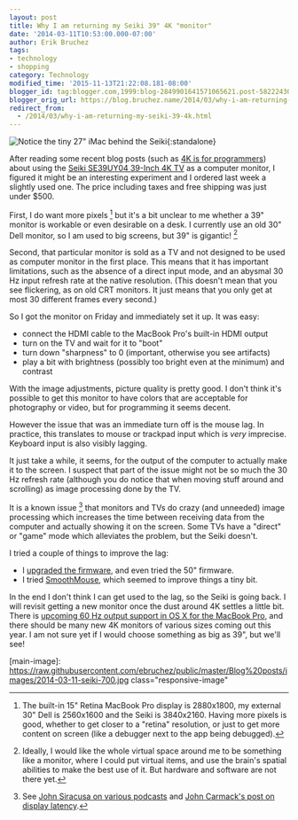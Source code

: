 ```yaml
---
layout: post
title: Why I am returning my Seiki 39" 4K "monitor"
date: '2014-03-11T10:53:00.000-07:00'
author: Erik Bruchez
tags:
- technology
- shopping
category: Technology
modified_time: '2015-11-13T21:22:08.181-08:00'
blogger_id: tag:blogger.com,1999:blog-2849901641571065621.post-5822243077646839728
blogger_orig_url: https://blog.bruchez.name/2014/03/why-i-am-returning-my-seiki-39-4k.html
redirect_from:
  - /2014/03/why-i-am-returning-my-seiki-39-4k.html
---
```


![Notice the tiny 27" iMac behind the Seiki](https://raw.githubusercontent.com/ebruchez/public/master/Blog%20posts/images/2014-03-11-seiki-700.jpg){:standalone}

After reading some recent blog posts (such as [4K is for programmers][4k]) about using the [Seiki SE39UY04 39-Inch 4K TV][seiki] as a computer monitor, I figured it might be an interesting experiment and I ordered last week a slightly used one. The price including taxes and free shipping was just under $500.

First, I do want more pixels [^pixels] but it's a bit unclear to me whether a 39" monitor is workable or even desirable on a desk. I currently use an old 30" Dell monitor, so I am used to big screens, but 39" is gigantic! [^ideal]

Second, that particular monitor is sold as a TV and not designed to be used as computer monitor in the first place. This means that it has important limitations, such as the absence of a direct input mode, and an abysmal 30 Hz input refresh rate at the native resolution. (This doesn't mean that you see flickering, as on old CRT monitors. It just means that you only get at most 30 different frames every second.)

So I got the monitor on Friday and immediately set it up. It was easy:

- connect the HDMI cable to the MacBook Pro's built-in HDMI output
- turn on the TV and wait for it to "boot"
- turn down "sharpness" to 0 (important, otherwise you see artifacts)
- play a bit with brightness (possibly too bright even at the minimum) and contrast

With the image adjustments, picture quality is pretty good. I don't think it's possible to get this monitor to have colors that are acceptable for photography or video, but for programming it seems decent.

However the issue that was an immediate turn off is the mouse lag. In practice, this translates to mouse or trackpad input which is *very* imprecise. Keyboard input is also visibly lagging.

It just take a while, it seems, for the output of the computer to actually make it to the screen. I suspect that part of the issue might not be so much the 30 Hz refresh rate (although you do notice that when moving stuff around and scrolling) as image processing done by the TV.

It is a known issue [^latency] that monitors and TVs do crazy (and unneeded) image processing which increases the time between receiving data from the computer and actually showing it on the screen. Some TVs have a "direct" or "game" mode which alleviates the problem, but the Seiki doesn't.

I tried a couple of things to improve the lag:

- I [upgraded the firmware][firmware], and even tried the 50" firmware.
- I tried [SmoothMouse][smooth], which seemed to improve things a tiny bit.

In the end I don't think I can get used to the lag, so the Seiki is going back. I will revisit getting a new monitor once the dust around 4K settles a little bit. There is [upcoming 60 Hz output support in OS X for the MacBook Pro][osx], and there should be many new 4K monitors of various sizes coming out this year. I am not sure yet if I would choose something as big as 39", but we'll see!

[^pixels]: The built-in 15" Retina MacBook Pro display is 2880x1800, my external 30" Dell is 2560x1600 and the Seiki is 3840x2160. Having more pixels is good, whether to get closer to a "retina" resolution, or just to get more content on screen (like a debugger next to the app being debugged).

[^ideal]: Ideally, I would like the whole virtual space around me to be something like a monitor, where I could put virtual items, and use the brain's spatial abilities to make the best use of it. But hardware and software are not there yet.

[^latency]: See [John Siracusa on various podcasts][siracusa] and [John Carmack's post on display latency][carmack].



[4k]: http://tiamat.tsotech.com/4k-is-for-programmers
[seiki]: http://www.amazon.com/gp/product/B00DOPGO2G/
[siracusa]: http://atp.fm/episodes/43-brilliance-enhancer
[carmack]: http://www.altdevblogaday.com/2013/02/22/latency-mitigation-strategies/
[firmware]: http://www.seiki.com/support/downloads.php
[smooth]: http://smoothmouse.com/
[firefox]: http://blog.bruchez.name/2014/01/firefox-vs-chrome.html
[chromium]: http://code.google.com/p/chromium/issues/detail?id=319580
[osx]: http://arstechnica.com/apple/2014/03/first-os-x-10-9-3-beta-comes-with-improved-4k-display-support/

[main-image]: https://raw.githubusercontent.com/ebruchez/public/master/Blog%20posts/images/2014-03-11-seiki-700.jpg class="responsive-image"
